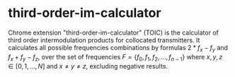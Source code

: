 # third-order-im-calculator
  Chrome extension "third-order-im-calculator" (TOIC) is the calculator of third order intermodulation products for collocated transmitters.
It calculates all possible frequencies combinations by formulas $2*f_{x}-f_{y}$ and $f_{x}+f_{y}-f_{z}$, over the set of frequencies $F = \{ f_{0}, f_{1}, f_{2}, ..., f_{n-1}\}$ where $x,y,z \in [0, 1, ..., N]$ and $x \ne y \ne z$, excluding negative results.